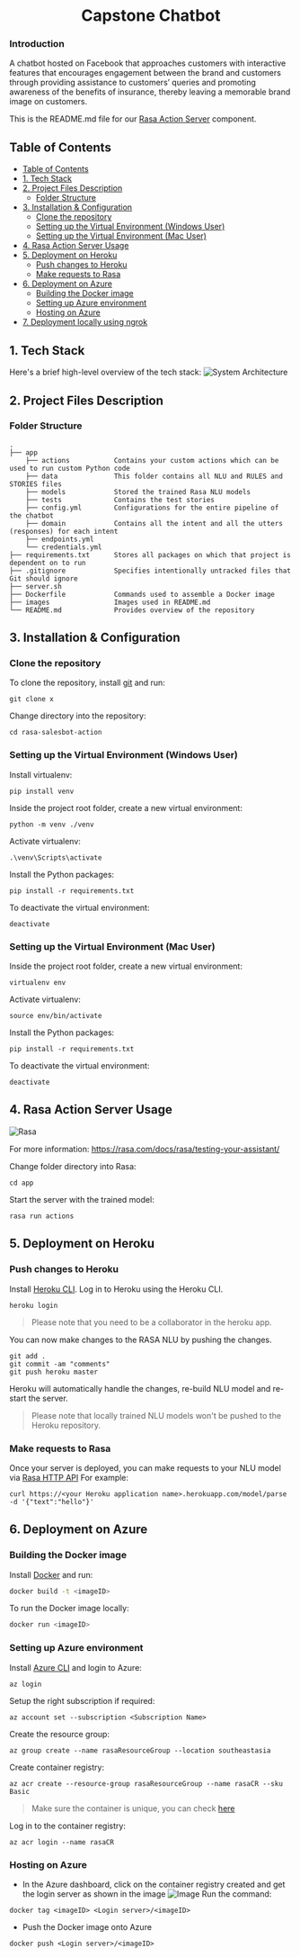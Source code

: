<h1 align="center">Capstone Chatbot</h1>

### Introduction

A chatbot hosted on Facebook that approaches customers with interactive features that encourages engagement between the brand and customers through providing assistance to customers’ queries and promoting awareness of the benefits of insurance, thereby leaving a memorable brand image on customers.

This is the README.md file for our [Rasa Action Server](https://rasa.com/docs/action-server/) component.

## Table of Contents

- [Table of Contents](#table-of-contents)
- [1. Tech Stack](#1-tech-stack)
- [2. Project Files Description](#2-project-files-description)
  - [Folder Structure](#folder-structure)
- [3. Installation & Configuration](#3-installation--configuration)
  - [Clone the repository](#clone-the-repository)
  - [Setting up the Virtual Environment (Windows User)](#setting-up-the-virtual-environment-windows-user)
  - [Setting up the Virtual Environment (Mac User)](#setting-up-the-virtual-environment-mac-user)
- [4. Rasa Action Server Usage](#4-rasa-action-server-usage)
- [5. Deployment on Heroku](#5-deployment-on-heroku)
  - [Push changes to Heroku](#push-changes-to-heroku)
  - [Make requests to Rasa](#make-requests-to-rasa)
- [6. Deployment on Azure](#6-deployment-on-azure)
  - [Building the Docker image](#building-the-docker-image)
  - [Setting up Azure environment](#setting-up-azure-environment)
  - [Hosting on Azure](#hosting-on-azure)
- [7. Deployment locally using ngrok](#7-deployment-locally-using-ngrok)

## 1. Tech Stack

Here's a brief high-level overview of the tech stack:
![System Architecture](images/system-architecture.png)

## 2. Project Files Description

### Folder Structure

    .
    ├── app
        ├── actions           Contains your custom actions which can be used to run custom Python code
        ├── data              This folder contains all NLU and RULES and STORIES files
        ├── models            Stored the trained Rasa NLU models
        ├── tests             Contains the test stories
        ├── config.yml        Configurations for the entire pipeline of the chatbot
        ├── domain            Contains all the intent and all the utters (responses) for each intent
        ├── endpoints.yml
        └── credentials.yml
    ├── requirements.txt      Stores all packages on which that project is dependent on to run
    ├── .gitignore            Specifies intentionally untracked files that Git should ignore
    ├── server.sh
    ├── Dockerfile            Commands used to assemble a Docker image
    ├── images                Images used in README.md
    └── README.md             Provides overview of the repository

## 3. Installation & Configuration

### Clone the repository

To clone the repository, install [git](https://git-scm.com/downloads) and run:

```
git clone x
```

Change directory into the repository:

```
cd rasa-salesbot-action
```

### Setting up the Virtual Environment (Windows User)

Install virtualenv:

```
pip install venv
```

Inside the project root folder, create a new virtual environment:

```
python -m venv ./venv
```

Activate virtualenv:

```
.\venv\Scripts\activate
```

Install the Python packages:

```
pip install -r requirements.txt
```

To deactivate the virtual environment:

```
deactivate
```

### Setting up the Virtual Environment (Mac User)

Inside the project root folder, create a new virtual environment:

```
virtualenv env
```

Activate virtualenv:

```
source env/bin/activate
```

Install the Python packages:

```
pip install -r requirements.txt
```

To deactivate the virtual environment:

```
deactivate
```

## 4. Rasa Action Server Usage

![Rasa](images/rasa.png)

For more information:
https://rasa.com/docs/rasa/testing-your-assistant/

Change folder directory into Rasa:

```
cd app
```

Start the server with the trained model:

```
rasa run actions
```

## 5. Deployment on Heroku

### Push changes to Heroku

Install [Heroku CLI](https://devcenter.heroku.com/articles/heroku-cli#download-and-install).
Log in to Heroku using the Heroku CLI.

```
heroku login
```

> Please note that you need to be a collaborator in the heroku app.

You can now make changes to the RASA NLU by pushing the changes.

```
git add .
git commit -am "comments"
git push heroku master
```

Heroku will automatically handle the changes, re-build NLU model and re-start the server.

> Please note that locally trained NLU models won't be pushed to the Heroku repository.

### Make requests to Rasa

Once your server is deployed, you can make requests to your NLU model via [Rasa HTTP API](https://rasa.com/docs/rasa/api/http-api/#operation/parseModelMessage)
For example:

```
curl https://<your Heroku application name>.herokuapp.com/model/parse -d '{"text":"hello"}'
```

## 6. Deployment on Azure

### Building the Docker image

Install [Docker](https://docs.docker.com/engine/install/) and run:

```bash
docker build -t <imageID>
```

To run the Docker image locally:

```bash
docker run <imageID>
```

### Setting up Azure environment

Install [Azure CLI](https://docs.microsoft.com/en-us/cli/azure/install-azure-cli) and login to Azure:

```
az login
```

Setup the right subscription if required:

```
az account set --subscription <Subscription Name>
```

Create the resource group:

```
az group create --name rasaResourceGroup --location southeastasia
```

Create container registry:

```
az acr create --resource-group rasaResourceGroup --name rasaCR --sku Basic
```

> Make sure the container is unique, you can check [here](https://docs.microsoft.com/en-us/rest/api/containerregistry/registries/check-name-availability?tabs=HTTP#code-try-0)

Log in to the container registry:

```
az acr login --name rasaCR
```

### Hosting on Azure

- In the Azure dashboard, click on the container registry created and get the login server as shown in the image
  ![Image](./images/1.png)
  Run the command:

```
docker tag <imageID> <Login server>/<imageID>
```

- Push the Docker image onto Azure

```
docker push <Login server>/<imageID>
```
